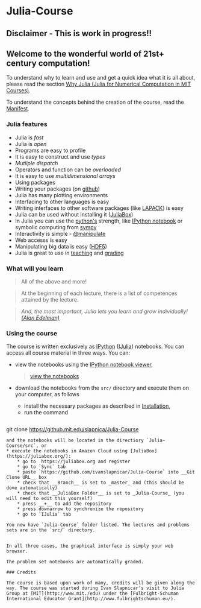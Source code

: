 Julia-Course
============

## Disclaimer - This is work in progress!!

##  Welcome to the wonderful world of 21st+  century computation!

To understand why to learn and use and get a quick idea what it is all about, please read the section
[Why Julia (Julia for Numerical Computation in MIT Courses)](https://github.com/stevengj/julia-mit/blob/master/README.md#why-julia).

To understand the concepts behind the creation of the course, read the [Manifest](Manifest.ipynb).

### Julia features

* Julia is _fast_
* Julia is _open_
* Programs are easy to profile
* It is easy to construct and use _types_
* _Mutliple dispatch_
* Operators and function can be _overloaded_
* It is easy to use _multidimensional arrays_
* Using packages
* Writing your packages (on [github](https://github.com))
* Julia has many plotting environments
* Interfacing to other languages is easy
* Writing interfaces to other software packages (like [LAPACK](http://www.netlib.org/lapack)) is easy
* Julia can be used without installing it ([JuliaBox](http://juliabox.org))
* In Julia you can use the [python's](https://www.python.org/) strength, like [IPython notebook](http://ipython.org/) or symbolic computing from [sympy](http://sympy.org/en/index.html)
* Interactivity is simple - [@manipulate](https://github.com/JuliaLang/Interact.jl)
* Web accesss is easy
* Manipulating big data is easy ([HDF5](http://www.hdfgroup.org/HDF5/))
* Julia is great to use in [teaching](http://julialang.org/teaching/) and [grading](https://github.com/jupyter/nbgrader)

### What will you learn
> All of the above and more!

> At the beginning of each lecture, there is a list of competences attained by the lecture.

> _And, the most important, Julia lets you learn and grow individually!_ [_(Alan Edelman)_](http://www-math.mit.edu/~edelman/index.php)

### Using the course

The course is written exclusively as [IPython](http://ipython.org/) ([IJulia](https://github.com/JuliaLang/IJulia.jl)) notebooks. You can access all course material in three ways. You can:
* view the notebooks using the [IPython notebook viewer](http://nbviewer.ipython.org/),

    > [view the notebooks](http://nbviewer.ipython.org/url/github.com/ivanslapnicar/Julia-Course/blob/master/src/)
* download the notebooks from the `src/` directory and execute them on your computer, as follows
    * install the necessary packages as described in [Installation](http://nbviewer.ipython.org/url/github.com/ivanslapnicar/Julia-Course/blob/master/src/Installation.ipynb),
    * run the command
    ```
git clone https://github.mit.edu/slapnica/Julia-Course
```
and the notebooks will be located in the directiory `Julia-Course/src`, or
* execute the notebooks in Amazon Cloud using [JuliaBox](https://juliabox.org/):
    * go to  https://juliabox.org and register
    * go to `Sync` tab
    * paste `https://github.com/ivanslapnicar/Julia-Course` into __Git Clone URL__ box
    * check that __Branch__ is set to _master_ and (this should be done automatically)
    * check that __JuliaBox Folder__ is set to _Julia-Course_ (you will need to edit this yourself)
    * press __+__ to add the repository
    * press downarrow to synchronize the repository
    * go to `IJulia` tab

You now have `Julia-Course` folder listed. The lectures and problems sets are in the `src/` directory. 


In all three cases, the graphical interface is simply your web browser.

The problem set notebooks are automatically graded.

### Credits

The course is based upon work of many, credits will be given along the way. The course was started during Ivan Slapnicar's visit to Julia Group at [MIT](http://www.mit./edu) under the [Fulbright-Schuman International Educator Grant](http://www.fulbrightschuman.eu/).
